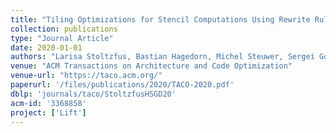```yaml
---
title: "Tiling Optimizations for Stencil Computations Using Rewrite Rules in Lift"
collection: publications
type: "Journal Article"
date: 2020-01-01
authors: "Larisa Stoltzfus, Bastian Hagedorn, Michel Steuwer, Sergei Gorlatch, and Christophe Dubach"
venue: "ACM Transactions on Architecture and Code Optimization"
venue-url: "https://taco.acm.org/"
paperurl: '/files/publications/2020/TACO-2020.pdf'
dblp: 'journals/taco/StoltzfusHSGD20'
acm-id: '3368858'
project: ['Lift']
---
```

